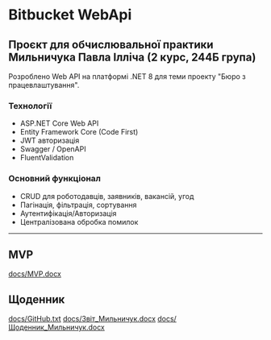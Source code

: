 # Bitbucket WebApi

## Проєкт для обчислювальної практики Мильничука Павла Iллiча (2 курс, 244Б група)

Розроблено Web API на платформі .NET 8 для теми проекту "Бюро з працевлаштування".

### Технології
- ASP.NET Core Web API
- Entity Framework Core (Code First)
- JWT авторизація
- Swagger / OpenAPI
- FluentValidation

### Основний функціонал
- CRUD для роботодавців, заявників, вакансій, угод
- Пагінація, фільтрація, сортування
- Аутентифікація/Авторизація
- Централізована обробка помилок

---

## MVP

[docs/MVP.docx](docs/MVP.docx)

## Щоденник
[docs/GitHub.txt](docs/GitHub.txt)
[docs/Звіт_Мильничук.docx](docs/Звіт_Мильничук.docx)
[docs/Щоденник_Мильничук.docx](docs/Щоденник_Мильничук.docx)
